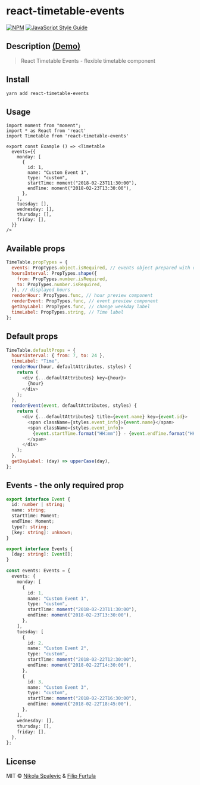 # react-timetable-events

[![NPM](https://img.shields.io/npm/v/react-timetable-events.svg)](https://www.npmjs.com/package/react-timetable-events) [![JavaScript Style Guide](https://img.shields.io/badge/code_style-standard-brightgreen.svg)](https://standardjs.com)

## Description [(Demo)](https://nikolasp.github.io/react-timetable-events/)

> React Timetable Events - flexible timetable component

## Install

```bash
yarn add react-timetable-events
```

## Usage

```tsx
import moment from "moment";
import * as React from 'react'
import Timetable from 'react-timetable-events'

export const Example () => <Timetable 
  events={{
    monday: [
      {
        id: 1,
        name: "Custom Event 1",
        type: "custom",
        startTime: moment("2018-02-23T11:30:00"),
        endTime: moment("2018-02-23T13:30:00"),
      },
    ],
    tuesday: [],
    wednesday: [],
    thursday: [],
    friday: [],
  }}
/>
```

## Available props

```js
TimeTable.propTypes = {
  events: PropTypes.object.isRequired, // events object prepared with days and list of events
  hoursInterval: PropTypes.shape({
    from: PropTypes.number.isRequired,
    to: PropTypes.number.isRequired,
  }), // displayed hours
  renderHour: PropTypes.func, // hour preview component
  renderEvent: PropTypes.func, // event preview component
  getDayLabel: PropTypes.func, // change weekday label
  timeLabel: PropTypes.string, // Time label
};
```

## Default props

```js
TimeTable.defaultProps = {
  hoursInterval: { from: 7, to: 24 },
  timeLabel: "Time",
  renderHour(hour, defaultAttributes, styles) {
    return (
      <div {...defaultAttributes} key={hour}>
        {hour}
      </div>
    );
  },
  renderEvent(event, defaultAttributes, styles) {
    return (
      <div {...defaultAttributes} title={event.name} key={event.id}>
        <span className={styles.event_info}>{event.name}</span>
        <span className={styles.event_info}>
          {event.startTime.format("HH:mm")} - {event.endTime.format("HH:mm")}
        </span>
      </div>
    );
  },
  getDayLabel: (day) => upperCase(day),
};
```

## Events - the only required prop

```ts
export interface Event {
  id: number | string;
  name: string;
  startTime: Moment;
  endTime: Moment;
  type?: string;
  [key: string]: unknown;
}

export interface Events {
  [day: string]: Event[];
}

const events: Events = {
  events: {
    monday: [
      {
        id: 1,
        name: "Custom Event 1",
        type: "custom",
        startTime: moment("2018-02-23T11:30:00"),
        endTime: moment("2018-02-23T13:30:00"),
      },
    ],
    tuesday: [
      {
        id: 2,
        name: "Custom Event 2",
        type: "custom",
        startTime: moment("2018-02-22T12:30:00"),
        endTime: moment("2018-02-22T14:30:00"),
      },
      {
        id: 3,
        name: "Custom Event 3",
        type: "custom",
        startTime: moment("2018-02-22T16:30:00"),
        endTime: moment("2018-02-22T18:45:00"),
      },
    ],
    wednesday: [],
    thursday: [],
    friday: [],
  },
};
```

## License

MIT © [Nikola Spalevic](https://github.com/nikolasp) & [Filip Furtula](https://github.com/fujee)
